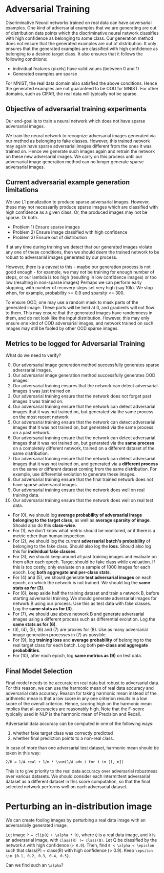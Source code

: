 # Adversarial Training

Discriminative Neural networks trained on real data can have adversarial examples.
One kind of adversarial examples that we are generating are out of distribution data points which the discriminative neural network classifies with high confidence as belonging to some class.
Our generation method does not ensure that the generated examples are out of distribution.
It only ensures that the generated examples are classified with high confidence as belonging to a desired target class.
It also ensures that it follows the following conditions:
* individual features (pixels) have valid values (between 0 and 1)
* Generated examples are sparse

For MNIST, the real data domain also satisfied the above conditions.
Hence the generated examples are not guaranteed to be OOD for MNIST.
For other domains, such as CIFAR, the real data will typically not be sparse.

## Objective of adversarial training experiments

Our end-goal is to train a neural network which does not have sparse adversarial images.

We train the neural network to recognize adversarial images generated via our method as belonging to fake classes.
However, this trained network may again have sparse adversarial images different from the ones it was trained on.
Hence we generate such images again and retrain the network on these new adversarial images.
We carry on this process until our adversarial image generation method can no longer generate sparse adversarial images. 

## Current adversarial example generation limitations
We use L1 penalization to produce sparse adversarial images.
However, these may not necessarily produce sparse images which are classified with high confidence as a given class.
Or, the produced images may not be sparse. Or both.

- Problem 1) Ensure sparse images
- Problem 2) Ensure image classified with high confidence
- Problem 3) Ensure out of distribution

If at any time during training we detect that our generated images violate any one of these conditions, then we should deem the trained network to be robust to adversarial images generated by our process.

However, there is a caveat to this - maybe our generation process is not good enough - for example, we may not be training for enough number of steps, or our lambda is too high (resulting in low confidence images) or too low (resulting in non-sparse images)
Perhaps we can perform early stopping, with number of recovery steps set very high (say 10k).
We stop when, for example, probability >= 0.9 and sparsity <= 300.

To ensure OOD, one may use a random mask to mask parts of the generated image.
These parts will be held at 0, and gradients will not flow to them.
This may ensure that the generated images have randomness in them, and do not look like the input distribution.
However, this may only ensure one kind of OOD adversarial images, and network trained on such images may still be fooled by other OOD sparse images.

## Metrics to be logged for Adversarial Training

What do we need to verify?

0. Our adversarial image generation method successfully generates sparse adversarial images.
1. Our adversarial image generation method successfully generates OOD images.
2. Our adversarial training ensures that the network can detect adversarial images it was just trained on.
3. Our adversarial training ensure that the network does not forget past images it was trained on.
4. Our adversarial training ensure that the network can detect adversarial images that it was not trained on, but generated via the same process on the most recent network
5. Our adversarial training ensure that the network can detect adversarial images that it was not trained on, but generated via the same process on a past network.
6. Our adversarial training ensure that the network can detect adversarial images that it was not trained on, but generated via the **same process** on a completely different network, trained on a different dataset of the same distribution.
7. Our adversarial training ensure that the network can detect adversarial images that it was not trained on, and generated via a **different process** on the same or different dataset coming from the same distribution. For example, use differential evolution to generate these images.
8. Our adversarial training ensure that the final trained network does not have sparse adversarial images.
9. Our adversarial training ensure that the network does well on real training data.
10. Our adversarial training ensure that the network does well on real test data.

* For (0), we should log **average probability of adversarial image belonging to the target class**, as well as **average sparsity of image**. Should also do this **class-wise**.
* For (1), we don't know what metric should be monitored, or if there is a metric other than human inspection.
* For (2), we should log the current **adversarial batch's probability** of belonging to the fake class. Should also log the **loss**. Should also log this for **individual fake classes**.
* For (3), we should keep around all past training images and evaluate on them after each epoch.
  Target should be fake class while evaluation.
  If this is too costly, only evaluate on a sample of 1000 images for each epoch. 
  Log **both aggregate and per-class stats**.
* For (4) and (5), we should generate **test adversarial images** on each epoch, on which the network is not trained.
  We should log the **same stats as for (3)**.
* For (6), keep aside half the training dataset and train a network B, before starting adversarial training.
  We should generate adversarial images for network B using our process.
  Use this as test data with fake classes.
  Log the **same stats as for (3)**.
* For (7), we should use above network B and generate adversarial images using a different process such as differential evolution. Log the **same stats as for (6)**.
* (3), (4), (5), (6) and (7) are proxies for (8).
  Use as many adversarial image generation processes in (7) as possible.
* For (9), log **training loss** and **average probability** of belonging to the real target class for each batch.
  Log both **per-class and aggregate probabilities**.
* For (10), after each epoch, log **same metrics as (9)** on test data.

## Final Model Selection

Final model needs to be accurate on real data but robust to adversarial data.
For this reason, we can use the harmonic mean of real data accuracy and adversarial data accuracy.
Reason for taking harmonic mean instead of the arithmetic mean is that a low score in any one criterion results in a low score of the overall criterion.
Hence, scoring high on the harmonic mean implies that all accuracies are reasonably high.
Note that the F-score typically used in NLP is the harmonic mean of Precision and Recall.

Adversarial data accuracy can be computed in one of the following ways:
1) whether fake target class was correctly predicted
2) whether final prediction points to a non-real class. 

In case of more than one adversarial test dataset, harmonic mean should be taken in this way: 

```2/H = 1/A_real + 1/n * \sum(1/A_adv_i for i in [1, n])```

This is to give priority to the real data accuracy over adversarial robustness over various datasets.
We should consider each intermittent adversarial dataset as a different dataset in this score computation,
so that the final selected network performs well on each adversarial dataset.

# Perturbing an in-distribution image

We can create fooling images by perturbing a real data image with an adversarially generated image.

Let image `P = clip(Q + \alpha * R)`, where `Q` is a real data image, and `R` is an adversarial image, with `class(R) != class(Q)`.
Let Q be classified by the network `A` with high confidence (`> 0.9`).
Then, find `0 < \alpha < \epislon` such that class(P) = class(R) with high confidence (> 0.9). Keep `\epsilon \in {0.1, 0.2, 0.3, 0.4, 0.5}`.

Can we find such an `\alpha`?
